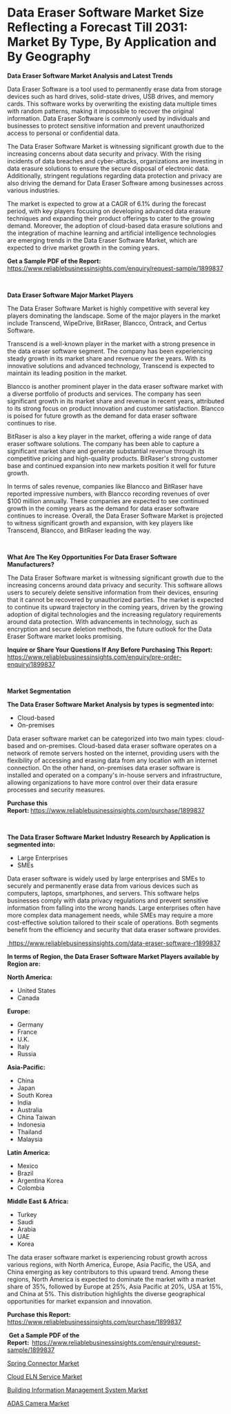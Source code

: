 <p><h1>Data Eraser Software Market Size Reflecting a Forecast Till 2031: Market By Type, By Application and By Geography</h1></p><p><strong>Data Eraser Software Market Analysis and Latest Trends</strong></p>
<p><p>Data Eraser Software is a tool used to permanently erase data from storage devices such as hard drives, solid-state drives, USB drives, and memory cards. This software works by overwriting the existing data multiple times with random patterns, making it impossible to recover the original information. Data Eraser Software is commonly used by individuals and businesses to protect sensitive information and prevent unauthorized access to personal or confidential data.</p><p>The Data Eraser Software Market is witnessing significant growth due to the increasing concerns about data security and privacy. With the rising incidents of data breaches and cyber-attacks, organizations are investing in data erasure solutions to ensure the secure disposal of electronic data. Additionally, stringent regulations regarding data protection and privacy are also driving the demand for Data Eraser Software among businesses across various industries.</p><p>The market is expected to grow at a CAGR of 6.1% during the forecast period, with key players focusing on developing advanced data erasure techniques and expanding their product offerings to cater to the growing demand. Moreover, the adoption of cloud-based data erasure solutions and the integration of machine learning and artificial intelligence technologies are emerging trends in the Data Eraser Software Market, which are expected to drive market growth in the coming years.</p></p>
<p><strong>Get a Sample PDF of the Report:&nbsp;</strong> <a href="https://www.reliablebusinessinsights.com/enquiry/request-sample/1899837">https://www.reliablebusinessinsights.com/enquiry/request-sample/1899837</a></p>
<p>&nbsp;</p>
<p><strong>Data Eraser Software Major Market Players</strong></p>
<p><p>The Data Eraser Software Market is highly competitive with several key players dominating the landscape. Some of the major players in the market include Transcend, WipeDrive, BitRaser, Blancco, Ontrack, and Certus Software. </p><p>Transcend is a well-known player in the market with a strong presence in the data eraser software segment. The company has been experiencing steady growth in its market share and revenue over the years. With its innovative solutions and advanced technology, Transcend is expected to maintain its leading position in the market.</p><p>Blancco is another prominent player in the data eraser software market with a diverse portfolio of products and services. The company has seen significant growth in its market share and revenue in recent years, attributed to its strong focus on product innovation and customer satisfaction. Blancco is poised for future growth as the demand for data eraser software continues to rise.</p><p>BitRaser is also a key player in the market, offering a wide range of data eraser software solutions. The company has been able to capture a significant market share and generate substantial revenue through its competitive pricing and high-quality products. BitRaser's strong customer base and continued expansion into new markets position it well for future growth.</p><p>In terms of sales revenue, companies like Blancco and BitRaser have reported impressive numbers, with Blancco recording revenues of over $100 million annually. These companies are expected to see continued growth in the coming years as the demand for data eraser software continues to increase. Overall, the Data Eraser Software Market is projected to witness significant growth and expansion, with key players like Transcend, Blancco, and BitRaser leading the way.</p></p>
<p>&nbsp;</p>
<p><strong>What Are The Key Opportunities For Data Eraser Software Manufacturers?</strong></p>
<p><p>The Data Eraser Software market is witnessing significant growth due to the increasing concerns around data privacy and security. This software allows users to securely delete sensitive information from their devices, ensuring that it cannot be recovered by unauthorized parties. The market is expected to continue its upward trajectory in the coming years, driven by the growing adoption of digital technologies and the increasing regulatory requirements around data protection. With advancements in technology, such as encryption and secure deletion methods, the future outlook for the Data Eraser Software market looks promising.</p></p>
<p><strong>Inquire or Share Your Questions If Any Before Purchasing This Report:</strong> <a href="https://www.reliablebusinessinsights.com/enquiry/pre-order-enquiry/1899837">https://www.reliablebusinessinsights.com/enquiry/pre-order-enquiry/1899837</a></p>
<p>&nbsp;</p>
<p><strong>Market Segmentation</strong></p>
<p><strong>The Data Eraser Software Market Analysis by types is segmented into:</strong></p>
<p><ul><li>Cloud-based</li><li>On-premises</li></ul></p>
<p><p>Data eraser software market can be categorized into two main types: cloud-based and on-premises. Cloud-based data eraser software operates on a network of remote servers hosted on the internet, providing users with the flexibility of accessing and erasing data from any location with an internet connection. On the other hand, on-premises data eraser software is installed and operated on a company's in-house servers and infrastructure, allowing organizations to have more control over their data erasure processes and security measures.</p></p>
<p><strong>Purchase this Report:&nbsp;</strong><a href="https://www.reliablebusinessinsights.com/purchase/1899837">https://www.reliablebusinessinsights.com/purchase/1899837</a></p>
<p>&nbsp;</p>
<p><strong>The Data Eraser Software Market Industry Research by Application is segmented into:</strong></p>
<p><ul><li>Large Enterprises</li><li>SMEs</li></ul></p>
<p><p>Data eraser software is widely used by large enterprises and SMEs to securely and permanently erase data from various devices such as computers, laptops, smartphones, and servers. This software helps businesses comply with data privacy regulations and prevent sensitive information from falling into the wrong hands. Large enterprises often have more complex data management needs, while SMEs may require a more cost-effective solution tailored to their scale of operations. Both segments benefit from the efficiency and security that data eraser software provides.</p></p>
<p><a href="https://www.reliablebusinessinsights.com/data-eraser-software-r1899837">&nbsp;https://www.reliablebusinessinsights.com/data-eraser-software-r1899837</a></p>
<p><strong>In terms of Region, the Data Eraser Software Market Players available by Region are:</strong></p>
<p>
    <p> <strong> North America: </strong>
        <ul>
            <li>United States</li>
            <li>Canada</li>
        </ul>
        </p> 
    <p> <strong> Europe: </strong>
        <ul>
            <li>Germany</li>
            <li>France</li>
            <li>U.K.</li>
            <li>Italy</li>
            <li>Russia</li>
        </ul>
        </p> 
    <p> <strong> Asia-Pacific: </strong>
        <ul>
            <li>China</li>
            <li>Japan</li>
            <li>South Korea</li>
            <li>India</li>
            <li>Australia</li>
            <li>China Taiwan</li>
            <li>Indonesia</li>
            <li>Thailand</li>
            <li>Malaysia</li>
        </ul>
        </p> 
    <p> <strong> Latin America: </strong>
        <ul>
            <li>Mexico</li>
            <li>Brazil</li>
            <li>Argentina Korea</li>
            <li>Colombia</li>
        </ul>
        </p> 
    <p> <strong> Middle East & Africa: </strong>
        <ul>
            <li>Turkey</li>
            <li>Saudi</li>
            <li>Arabia</li>
            <li>UAE</li>
            <li>Korea</li>
        </ul>
    </p>
    </p>
<p><p>The data eraser software market is experiencing robust growth across various regions, with North America, Europe, Asia Pacific, the USA, and China emerging as key contributors to this upward trend. Among these regions, North America is expected to dominate the market with a market share of 35%, followed by Europe at 25%, Asia Pacific at 20%, USA at 15%, and China at 5%. This distribution highlights the diverse geographical opportunities for market expansion and innovation.</p></p>
<p><strong>Purchase this Report: </strong><a href="https://www.reliablebusinessinsights.com/purchase/1899837">https://www.reliablebusinessinsights.com/purchase/1899837</a></p>
<p>&nbsp;<strong>Get a Sample PDF of the Report:&nbsp;&nbsp;</strong><a href="https://www.reliablebusinessinsights.com/enquiry/request-sample/1899837">https://www.reliablebusinessinsights.com/enquiry/request-sample/1899837</a></p>
<p><strong></strong></p>
<p><p><a href="https://www.linkedin.com/pulse/global-spring-connector-market-product-type-application-region-7gl4f">Spring Connector Market</a></p><p><a href="https://github.com/jakobeblake56/Market-Research-Report-List-1/blob/main/cloud-eln-service-market.md">Cloud ELN Service Market</a></p><p><a href="https://github.com/JosephWillisbXXgf/Market-Research-Report-List-1/blob/main/building-information-management-system-market.md">Building Information Management System Market</a></p><p><a href="https://www.linkedin.com/pulse/adas-camera-market-overview-global-trends-future-prospects-from-eexyf">ADAS Camera Market</a></p></p>